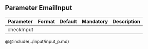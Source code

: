## Parameter EmailInput
|	Parameter			|			Format			|	Default					|	Mandatory	|	Description				| 
|		---				|			---				|	:---:					|	:---:		|		---					|
|	<span class="removed-opt">checkInput</span>	|	|	|	|	&nbsp;	|


@@include(../input/input_p.md) 
